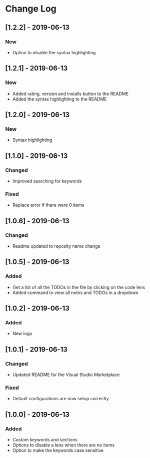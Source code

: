 # Change Log

## [1.2.2] - 2019-06-13
### New
- Option to disable the syntax highlighting

## [1.2.1] - 2019-06-13
### New
- Added rating, version and installs button to the README
- Added the syntax highlighting to the README


## [1.2.0] - 2019-06-13
### New
- Syntax highlighting

## [1.1.0] - 2019-06-13
### Changed
- Improved searching for keywords
### Fixed
- Replace error if there were 0 items

## [1.0.6] - 2019-06-13
### Changed
- Readme updated to reposity name change

## [1.0.5] - 2019-06-13
### Added
- Get a list of all the TODOs in the file by clicking on the code lens
- Added command to view all notes and TODOs in a dropdown

## [1.0.2] - 2019-06-13
### Added
- New logo

## [1.0.1] - 2019-06-13
### Changed
- Updated README for the Visual Studio Marketplace
### Fixed
- Default configurations are now setup correctly

## [1.0.0] - 2019-06-13
### Added
- Custom keywords and sections
- Options to disable a lens when there are no items
- Option to make the keywords case sensitive
